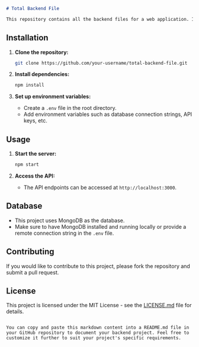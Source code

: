 ```markdown
# Total Backend File

This repository contains all the backend files for a web application. It includes the server-side code, database configurations, and any other backend-related files.
```

## Installation

1. **Clone the repository:**
   ```sh
   git clone https://github.com/your-username/total-backend-file.git
   ```

2. **Install dependencies:**
   ```sh
   npm install
   ```

3. **Set up environment variables:**
   - Create a `.env` file in the root directory.
   - Add environment variables such as database connection strings, API keys, etc.

## Usage

1. **Start the server:**
   ```sh
   npm start
   ```

2. **Access the API:**
   - The API endpoints can be accessed at `http://localhost:3000`.

## Database

- This project uses MongoDB as the database.
- Make sure to have MongoDB installed and running locally or provide a remote connection string in the `.env` file.

## Contributing

If you would like to contribute to this project, please fork the repository and submit a pull request.

## License

This project is licensed under the MIT License - see the [LICENSE.md](LICENSE.md) file for details.
```

You can copy and paste this markdown content into a README.md file in your GitHub repository to document your backend project. Feel free to customize it further to suit your project's specific requirements.
